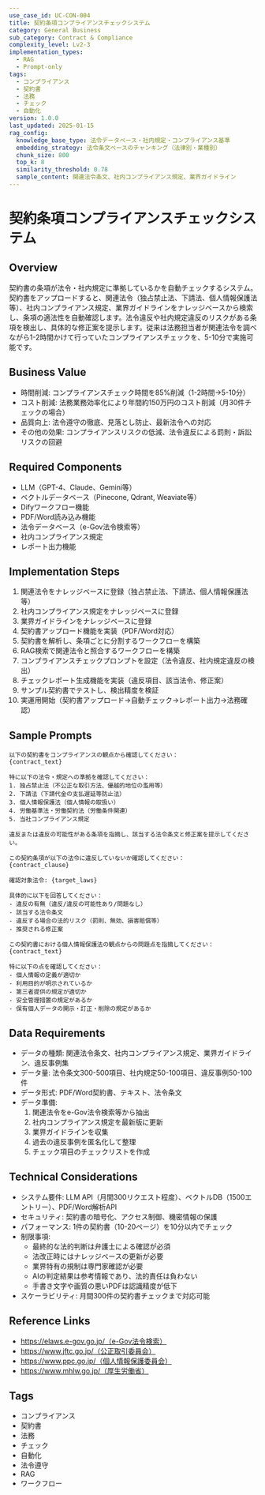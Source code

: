 ```yaml
---
use_case_id: UC-CON-004
title: 契約条項コンプライアンスチェックシステム
category: General Business
sub_category: Contract & Compliance
complexity_level: Lv2-3
implementation_types:
  - RAG
  - Prompt-only
tags:
  - コンプライアンス
  - 契約書
  - 法務
  - チェック
  - 自動化
version: 1.0.0
last_updated: 2025-01-15
rag_config:
  knowledge_base_type: 法令データベース・社内規定・コンプライアンス基準
  embedding_strategy: 法令条文ベースのチャンキング（法律別・業種別）
  chunk_size: 800
  top_k: 8
  similarity_threshold: 0.78
  sample_content: 関連法令条文、社内コンプライアンス規定、業界ガイドライン
---
```


# 契約条項コンプライアンスチェックシステム

## Overview

契約書の条項が法令・社内規定に準拠しているかを自動チェックするシステム。契約書をアップロードすると、関連法令（独占禁止法、下請法、個人情報保護法等）、社内コンプライアンス規定、業界ガイドラインをナレッジベースから検索し、条項の適法性を自動確認します。法令違反や社内規定違反のリスクがある条項を検出し、具体的な修正案を提示します。従来は法務担当者が関連法令を調べながら1-2時間かけて行っていたコンプライアンスチェックを、5-10分で実施可能です。

## Business Value

- 時間削減: コンプライアンスチェック時間を85%削減（1-2時間→5-10分）
- コスト削減: 法務業務効率化により年間約150万円のコスト削減（月30件チェックの場合）
- 品質向上: 法令遵守の徹底、見落とし防止、最新法令への対応
- その他の効果: コンプライアンスリスクの低減、法令違反による罰則・訴訟リスクの回避

## Required Components

- LLM（GPT-4、Claude、Gemini等）
- ベクトルデータベース（Pinecone, Qdrant, Weaviate等）
- Difyワークフロー機能
- PDF/Word読み込み機能
- 法令データベース（e-Gov法令検索等）
- 社内コンプライアンス規定
- レポート出力機能

## Implementation Steps

1. 関連法令をナレッジベースに登録（独占禁止法、下請法、個人情報保護法等）
2. 社内コンプライアンス規定をナレッジベースに登録
3. 業界ガイドラインをナレッジベースに登録
4. 契約書アップロード機能を実装（PDF/Word対応）
5. 契約書を解析し、条項ごとに分割するワークフローを構築
6. RAG検索で関連法令と照合するワークフローを構築
7. コンプライアンスチェックプロンプトを設定（法令違反、社内規定違反の検出）
8. チェックレポート生成機能を実装（違反項目、該当法令、修正案）
9. サンプル契約書でテストし、検出精度を検証
10. 実運用開始（契約書アップロード→自動チェック→レポート出力→法務確認）

## Sample Prompts

```
以下の契約書をコンプライアンスの観点から確認してください：
{contract_text}

特に以下の法令・規定への準拠を確認してください：
1. 独占禁止法（不公正な取引方法、優越的地位の濫用等）
2. 下請法（下請代金の支払遅延等防止法）
3. 個人情報保護法（個人情報の取扱い）
4. 労働基準法・労働契約法（労働条件関連）
5. 当社コンプライアンス規定

違反または違反の可能性がある条項を指摘し、該当する法令条文と修正案を提示してください。
```

```
この契約条項が以下の法令に違反していないか確認してください：
{contract_clause}

確認対象法令: {target_laws}

具体的に以下を回答してください：
- 違反の有無（違反/違反の可能性あり/問題なし）
- 該当する法令条文
- 違反する場合の法的リスク（罰則、無効、損害賠償等）
- 推奨される修正案
```

```
この契約書における個人情報保護法の観点からの問題点を指摘してください：
{contract_text}

特に以下の点を確認してください：
- 個人情報の定義が適切か
- 利用目的が明示されているか
- 第三者提供の規定が適切か
- 安全管理措置の規定があるか
- 保有個人データの開示・訂正・削除の規定があるか
```

## Data Requirements

- データの種類: 関連法令条文、社内コンプライアンス規定、業界ガイドライン、違反事例集
- データ量: 法令条文300-500項目、社内規定50-100項目、違反事例50-100件
- データ形式: PDF/Word契約書、テキスト、法令条文
- データ準備:
  1. 関連法令をe-Gov法令検索等から抽出
  2. 社内コンプライアンス規定を最新版に更新
  3. 業界ガイドラインを収集
  4. 過去の違反事例を匿名化して整理
  5. チェック項目のチェックリストを作成

## Technical Considerations

- システム要件: LLM API（月間300リクエスト程度）、ベクトルDB（1500エントリー）、PDF/Word解析API
- セキュリティ: 契約書の暗号化、アクセス制御、機密情報の保護
- パフォーマンス: 1件の契約書（10-20ページ）を10分以内でチェック
- 制限事項:
  - 最終的な法的判断は弁護士による確認が必須
  - 法改正時にはナレッジベースの更新が必要
  - 業界特有の規制は専門家確認が必要
  - AIの判定結果は参考情報であり、法的責任は負わない
  - 手書き文字や画質の悪いPDFは認識精度が低下
- スケーラビリティ: 月間300件の契約書チェックまで対応可能

## Reference Links

- https://elaws.e-gov.go.jp/（e-Gov法令検索）
- https://www.jftc.go.jp/（公正取引委員会）
- https://www.ppc.go.jp/（個人情報保護委員会）
- https://www.mhlw.go.jp/（厚生労働省）

## Tags

- コンプライアンス
- 契約書
- 法務
- チェック
- 自動化
- 法令遵守
- RAG
- ワークフロー
